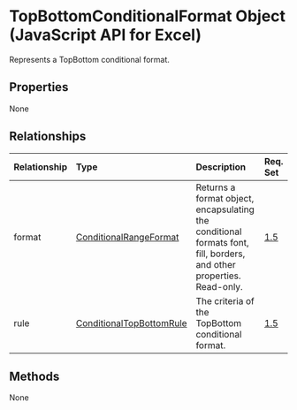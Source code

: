 # TopBottomConditionalFormat Object (JavaScript API for Excel)

Represents a TopBottom conditional format.

## Properties

None

## Relationships
| Relationship | Type	|Description| Req. Set|
|:---------------|:--------|:----------|:----|
|format|[ConditionalRangeFormat](conditionalrangeformat.md)|Returns a format object, encapsulating the conditional formats font, fill, borders, and other properties. Read-only.|[1.5](../requirement-sets/excel-api-requirement-sets.md)|
|rule|[ConditionalTopBottomRule](conditionaltopbottomrule.md)|The criteria of the TopBottom conditional format.|[1.5](../requirement-sets/excel-api-requirement-sets.md)|

## Methods
None

